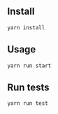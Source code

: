 

## Install

```sh
yarn install
```

## Usage

```sh
yarn run start
```

## Run tests

```sh
yarn run test
```


